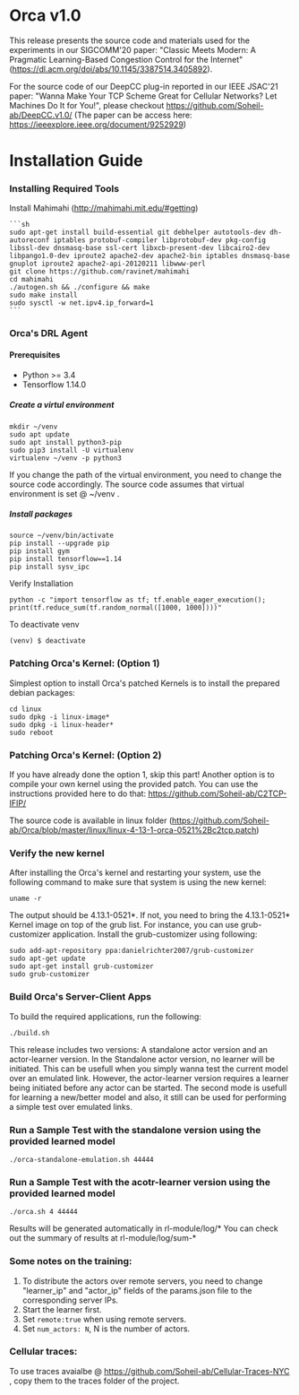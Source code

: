 # Orca v1.0

This release presents the source code and materials used for the experiments in our SIGCOMM'20 paper: "Classic Meets Modern: A Pragmatic Learning-Based Congestion Control for the Internet" (https://dl.acm.org/doi/abs/10.1145/3387514.3405892).

For the source code of our DeepCC plug-in reported in our IEEE JSAC'21 paper: "Wanna Make Your TCP Scheme Great for Cellular Networks? Let Machines Do It for You!", please checkout https://github.com/Soheil-ab/DeepCC.v1.0/ (The paper can be access here: https://ieeexplore.ieee.org/document/9252929)

Installation Guide
==================
    
### Installing Required Tools

Install Mahimahi (http://mahimahi.mit.edu/#getting)

	```sh  
	sudo apt-get install build-essential git debhelper autotools-dev dh-autoreconf iptables protobuf-compiler libprotobuf-dev pkg-config libssl-dev dnsmasq-base ssl-cert libxcb-present-dev libcairo2-dev libpango1.0-dev iproute2 apache2-dev apache2-bin iptables dnsmasq-base gnuplot iproute2 apache2-api-20120211 libwww-perl
	git clone https://github.com/ravinet/mahimahi 
	cd mahimahi
	./autogen.sh && ./configure && make
	sudo make install
	sudo sysctl -w net.ipv4.ip_forward=1
	```

### Orca's DRL Agent 

#### Prerequisites

- Python >= 3.4
- Tensorflow 1.14.0 

##### Create a virtul environment
```
mkdir ~/venv
sudo apt update
sudo apt install python3-pip
sudo pip3 install -U virtualenv
virtualenv ~/venv -p python3
```
If you change the path of the virtual environment, you need to change the source code accordingly. The source code assumes that virtual environment is set @ ~/venv .

##### Install packages
```
source ~/venv/bin/activate
pip install --upgrade pip
pip install gym
pip install tensorflow==1.14
pip install sysv_ipc
```

Verify Installation
```
python -c "import tensorflow as tf; tf.enable_eager_execution(); print(tf.reduce_sum(tf.random_normal([1000, 1000])))"
```

To deactivate venv
```
(venv) $ deactivate
```

### Patching Orca's Kernel: (Option 1)
Simplest option to install Orca's patched Kernels is to install the prepared debian packages:

```
cd linux
sudo dpkg -i linux-image*
sudo dpkg -i linux-header*
sudo reboot 
```

### Patching Orca's Kernel: (Option 2) 

If you have already done the option 1, skip this part! 
Another option is to compile your own kernel using the provided patch. You can use the instructions provided here to do that: https://github.com/Soheil-ab/C2TCP-IFIP/

The source code is available in linux folder (https://github.com/Soheil-ab/Orca/blob/master/linux/linux-4-13-1-orca-0521%2Bc2tcp.patch)

### Verify the new kernel
After installing the Orca's kernel and restarting your system, use the following command to make sure that system is using the new kernel:

```
uname -r
```

The output should be 4.13.1-0521*. If not, you need to bring the 4.13.1-0521* Kernel image on top of the grub list. For instance, you can use grub-customizer application. Install the grub-customizer using following:

```
sudo add-apt-repository ppa:danielrichter2007/grub-customizer
sudo apt-get update
sudo apt-get install grub-customizer
sudo grub-customizer
```

### Build Orca's Server-Client Apps
 To build the required applications, run the following:

```
./build.sh
```

 This release includes two versions: A standalone actor version and an actor-learner version.
In the Standalone actor version, no learner will be initiated. This can be usefull when you simply wanna test the current model over an emulated link. However, the actor-learner version requires a learner being initiated before any actor can be started. The second mode is usefull for learning a new/better model and also, it still can be used for performing a simple test over emulated links.

### Run a Sample Test with the standalone version using the provided learned model
  
```
./orca-standalone-emulation.sh 44444
``` 

### Run a Sample Test with the acotr-learner version using the provided learned model

```
./orca.sh 4 44444
``` 


Results will be generated automatically in rl-module/log/*
You can check out the summary of results at rl-module/log/sum-*

### Some notes on the training:
1. To distribute the actors over remote servers, you need to change "learner_ip" and "actor_ip" fields of the params.json file to the corresponding server IPs.
2. Start the learner first.
3. Set `remote:true` when using remote servers.
4. Set `num_actors: N`, N is the number of actors.

### Cellular traces:
To use traces avaialbe @ https://github.com/Soheil-ab/Cellular-Traces-NYC , copy them to the traces folder of the project.

